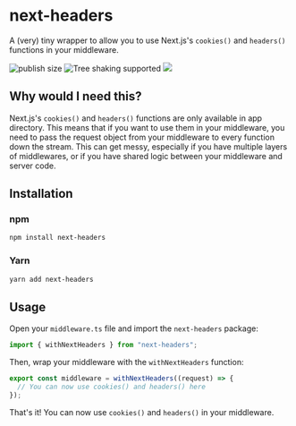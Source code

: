 # next-headers

A (very) tiny wrapper to allow you to use Next.js's `cookies()` and `headers()` functions in your middleware.

![publish size](https://badgen.net/packagephobia/publish/next-headers) ![Tree shaking supported](https://badgen.net/bundlephobia/tree-shaking/next-headers) [<img src="https://img.shields.io/npm/dw/next-headers.svg" />](https://www.npmjs.com/package/next-headers)

## Why would I need this?

Next.js's `cookies()` and `headers()` functions are only available in app directory. This means that if you want to use them in your middleware, you need to pass the request object from your middleware to every function down the stream. This can get messy, especially if you have multiple layers of middlewares, or if you have shared logic between your middleware and server code.

## Installation

### npm

```bash
npm install next-headers
```

### Yarn

```bash
yarn add next-headers
```

## Usage

Open your `middleware.ts` file and import the `next-headers` package:

```ts // File: middleware.ts
import { withNextHeaders } from "next-headers";
```

Then, wrap your middleware with the `withNextHeaders` function:

```ts
export const middleware = withNextHeaders((request) => {
  // You can now use cookies() and headers() here
});
```

That's it! You can now use `cookies()` and `headers()` in your middleware.
